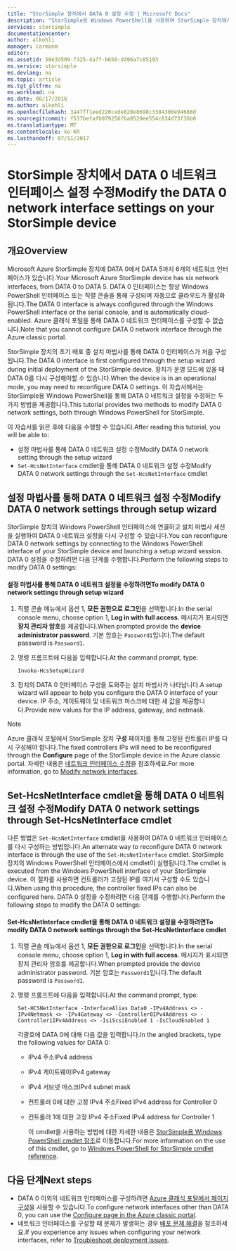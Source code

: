```yaml
---
title: "StorSimple 장치에서 DATA 0 설정 수정 | Microsoft Docs"
description: "StorSimple용 Windows PowerShell을 사용하여 StorSimple 장치에서 DATA 0 네트워크 인터페이스를 다시 구성하는 방법을 알아봅니다."
services: storsimple
documentationcenter: 
author: alkohli
manager: carmonm
editor: 
ms.assetid: 58e3d509-f425-4a7f-b650-d496a7c85193
ms.service: storsimple
ms.devlang: na
ms.topic: article
ms.tgt_pltfrm: na
ms.workload: na
ms.date: 08/17/2016
ms.author: alkohli
ms.openlocfilehash: 3a47ff1eed220cede820e8698c3384300e94688d
ms.sourcegitcommit: f537befafb079256fba0529ee554c034d73f36b0
ms.translationtype: MT
ms.contentlocale: ko-KR
ms.lasthandoff: 07/11/2017
---
```

# <a name="modify-the-data-0-network-interface-settings-on-your-storsimple-device"></a><span data-ttu-id="7d2cd-103">StorSimple 장치에서 DATA 0 네트워크 인터페이스 설정 수정</span><span class="sxs-lookup"><span data-stu-id="7d2cd-103">Modify the DATA 0 network interface settings on your StorSimple device</span></span>
## <a name="overview"></a><span data-ttu-id="7d2cd-104">개요</span><span class="sxs-lookup"><span data-stu-id="7d2cd-104">Overview</span></span>
<span data-ttu-id="7d2cd-105">Microsoft Azure StorSimple 장치에 DATA 0에서 DATA 5까지 6개의 네트워크 인터페이스가 있습니다.</span><span class="sxs-lookup"><span data-stu-id="7d2cd-105">Your Microsoft Azure StorSimple device has six network interfaces, from DATA 0 to DATA 5.</span></span> <span data-ttu-id="7d2cd-106">DATA 0 인터페이스는 항상 Windows PowerShell 인터페이스 또는 직렬 콘솔을 통해 구성되며 자동으로 클라우드가 활성화됩니다.</span><span class="sxs-lookup"><span data-stu-id="7d2cd-106">The DATA 0 interface is always configured through the Windows PowerShell interface or the serial console, and is automatically cloud-enabled.</span></span> <span data-ttu-id="7d2cd-107">Azure 클래식 포털을 통해 DATA 0 네트워크 인터페이스를 구성할 수 없습니다.</span><span class="sxs-lookup"><span data-stu-id="7d2cd-107">Note that you cannot configure DATA 0 network interface through the Azure classic portal.</span></span> 

<span data-ttu-id="7d2cd-108">StorSimple 장치의 초기 배포 중 설치 마법사를 통해 DATA 0 인터페이스가 처음 구성됩니다.</span><span class="sxs-lookup"><span data-stu-id="7d2cd-108">The DATA 0 interface is first configured through the setup wizard during initial deployment of the StorSimple device.</span></span> <span data-ttu-id="7d2cd-109">장치가 운영 모드에 있을 때 DATA 0를 다시 구성해야할 수 있습니다.</span><span class="sxs-lookup"><span data-stu-id="7d2cd-109">When the device is in an operational mode, you may need to reconfigure DATA 0 settings.</span></span> <span data-ttu-id="7d2cd-110">이 자습서에서는 StorSimple용 Windows PowerShell을 통해 DATA 0 네트워크 설정을 수정하는 두 가지 방법을 제공합니다.</span><span class="sxs-lookup"><span data-stu-id="7d2cd-110">This tutorial provides two methods to modify DATA 0 network settings, both through Windows PowerShell for StorSimple.</span></span>

<span data-ttu-id="7d2cd-111">이 자습서를 읽은 후에 다음을 수행할 수 있습니다.</span><span class="sxs-lookup"><span data-stu-id="7d2cd-111">After reading this tutorial, you will be able to:</span></span>

* <span data-ttu-id="7d2cd-112">설정 마법사를 통해 DATA 0 네트워크 설정 수정</span><span class="sxs-lookup"><span data-stu-id="7d2cd-112">Modify DATA 0 network setting through the setup wizard</span></span>
* <span data-ttu-id="7d2cd-113">`Set-HcsNetInterface` cmdlet을 통해 DATA 0 네트워크 설정 수정</span><span class="sxs-lookup"><span data-stu-id="7d2cd-113">Modify DATA 0 network settings through the `Set-HcsNetInterface` cmdlet</span></span>

## <a name="modify-data-0-network-settings-through-setup-wizard"></a><span data-ttu-id="7d2cd-114">설정 마법사를 통해 DATA 0 네트워크 설정 수정</span><span class="sxs-lookup"><span data-stu-id="7d2cd-114">Modify DATA 0 network settings through setup wizard</span></span>
<span data-ttu-id="7d2cd-115">StorSimple 장치의 Windows PowerShell 인터페이스에 연결하고 설치 마법사 세션을 실행하여 DATA 0 네트워크 설정을 다시 구성할 수 있습니다.</span><span class="sxs-lookup"><span data-stu-id="7d2cd-115">You can reconfigure DATA 0 network settings by connecting to the Windows PowerShell interface of your StorSimple device and launching a setup wizard session.</span></span> <span data-ttu-id="7d2cd-116">DATA 0 설정을 수정하려면 다음 단계를 수행합니다.</span><span class="sxs-lookup"><span data-stu-id="7d2cd-116">Perform the following steps to modify DATA 0 settings:</span></span>

#### <a name="to-modify-data-0-network-settings-through-setup-wizard"></a><span data-ttu-id="7d2cd-117">설정 마법사를 통해 DATA 0 네트워크 설정을 수정하려면</span><span class="sxs-lookup"><span data-stu-id="7d2cd-117">To modify DATA 0 network settings through setup wizard</span></span>
1. <span data-ttu-id="7d2cd-118">직렬 콘솔 메뉴에서 옵션 1, **모든 권한으로 로그인**을 선택합니다.</span><span class="sxs-lookup"><span data-stu-id="7d2cd-118">In the serial console menu, choose option 1, **Log in with full access**.</span></span> <span data-ttu-id="7d2cd-119">메시지가 표시되면 **장치 관리자 암호**를 제공합니다.</span><span class="sxs-lookup"><span data-stu-id="7d2cd-119">When prompted provide the **device administrator password**.</span></span> <span data-ttu-id="7d2cd-120">기본 암호는 `Password1`입니다.</span><span class="sxs-lookup"><span data-stu-id="7d2cd-120">The default password is `Password1`.</span></span>
2. <span data-ttu-id="7d2cd-121">명령 프롬프트에 다음을 입력합니다.</span><span class="sxs-lookup"><span data-stu-id="7d2cd-121">At the command prompt, type:</span></span>
   
    `Invoke-HcsSetupWizard`
3. <span data-ttu-id="7d2cd-122">장치의 DATA 0 인터페이스 구성을 도와주는 설치 마법사가 나타납니다.</span><span class="sxs-lookup"><span data-stu-id="7d2cd-122">A setup wizard will appear to help you configure the DATA 0 interface of your device.</span></span> <span data-ttu-id="7d2cd-123">IP 주소, 게이트웨이 및 네트워크 마스크에 대한 새 값을 제공합니다.</span><span class="sxs-lookup"><span data-stu-id="7d2cd-123">Provide new values for the IP address, gateway, and netmask.</span></span>

> [!NOTE]
> <span data-ttu-id="7d2cd-124">Azure 클래식 포털에서 StorSimple 장치 **구성** 페이지를 통해 고정된 컨트롤러 IP를 다시 구성해야 합니다.</span><span class="sxs-lookup"><span data-stu-id="7d2cd-124">The fixed controllers IPs will need to be reconfigured through the **Configure** page of the StorSimple device in the Azure classic portal.</span></span> <span data-ttu-id="7d2cd-125">자세한 내용은 [네트워크 인터페이스 수정](storsimple-modify-device-config.md#modify-network-interfaces)을 참조하세요.</span><span class="sxs-lookup"><span data-stu-id="7d2cd-125">For more information, go to [Modify network interfaces](storsimple-modify-device-config.md#modify-network-interfaces).</span></span>
> 
> 

## <a name="modify-data-0-network-settings-through-set-hcsnetinterface-cmdlet"></a><span data-ttu-id="7d2cd-126">Set-HcsNetInterface cmdlet을 통해 DATA 0 네트워크 설정 수정</span><span class="sxs-lookup"><span data-stu-id="7d2cd-126">Modify DATA 0 network settings through Set-HcsNetInterface cmdlet</span></span>
<span data-ttu-id="7d2cd-127">다른 방법은 `Set-HcsNetInterface` cmdlet을 사용하여 DATA 0 네트워크 인터페이스를 다시 구성하는 방법입니다.</span><span class="sxs-lookup"><span data-stu-id="7d2cd-127">An alternate way to reconfigure DATA 0 network interface is through the use of  the `Set-HcsNetInterface` cmdlet.</span></span> <span data-ttu-id="7d2cd-128">StorSimple 장치의 Windows PowerShell 인터페이스에서 cmdlet이 실행됩니다.</span><span class="sxs-lookup"><span data-stu-id="7d2cd-128">The cmdlet is executed from the Windows PowerShell interface of your StorSimple device.</span></span> <span data-ttu-id="7d2cd-129">이 절차를 사용하면 컨트롤러가 고정된 IP를 여기서 구성할 수도 있습니다.</span><span class="sxs-lookup"><span data-stu-id="7d2cd-129">When using this procedure, the controller fixed IPs can also be configured here.</span></span> <span data-ttu-id="7d2cd-130">DATA 0 설정을 수정하려면 다음 단계를 수행합니다.</span><span class="sxs-lookup"><span data-stu-id="7d2cd-130">Perform the following steps to modify the DATA 0 settings:</span></span> 

#### <a name="to-modify-data-0-network-settings-through-the-set-hcsnetinterface-cmdlet"></a><span data-ttu-id="7d2cd-131">Set-HcsNetInterface cmdlet을 통해 DATA 0 네트워크 설정을 수정하려면</span><span class="sxs-lookup"><span data-stu-id="7d2cd-131">To modify DATA 0 network settings through the Set-HcsNetInterface cmdlet</span></span>
1. <span data-ttu-id="7d2cd-132">직렬 콘솔 메뉴에서 옵션 1, **모든 권한으로 로그인**을 선택합니다.</span><span class="sxs-lookup"><span data-stu-id="7d2cd-132">In the serial console menu, choose option 1, **Log in with full access**.</span></span> <span data-ttu-id="7d2cd-133">메시지가 표시되면 장치 관리자 암호를 제공합니다.</span><span class="sxs-lookup"><span data-stu-id="7d2cd-133">When prompted provide the device administrator password.</span></span> <span data-ttu-id="7d2cd-134">기본 암호는 `Password1`입니다.</span><span class="sxs-lookup"><span data-stu-id="7d2cd-134">The default password is `Password1`.</span></span>
2. <span data-ttu-id="7d2cd-135">명령 프롬프트에 다음을 입력합니다.</span><span class="sxs-lookup"><span data-stu-id="7d2cd-135">At the command prompt, type:</span></span>
   
    `Set-HCSNetInterface -InterfaceAlias Data0 -IPv4Address <> -IPv4Netmask <> -IPv4Gateway <> -Controller0IPv4Address <> -Controller1IPv4Address <> -IsiScsiEnabled 1 -IsCloudEnabled 1`
   
    <span data-ttu-id="7d2cd-136">각괄호에 DATA 0에 대해 다음 값을 입력합니다.</span><span class="sxs-lookup"><span data-stu-id="7d2cd-136">In the angled brackets, type the following values for DATA 0:</span></span>
   
   * <span data-ttu-id="7d2cd-137">IPv4 주소</span><span class="sxs-lookup"><span data-stu-id="7d2cd-137">IPv4 address</span></span>
   * <span data-ttu-id="7d2cd-138">IPv4 게이트웨이</span><span class="sxs-lookup"><span data-stu-id="7d2cd-138">IPv4 gateway</span></span>
   * <span data-ttu-id="7d2cd-139">IPv4 서브넷 마스크</span><span class="sxs-lookup"><span data-stu-id="7d2cd-139">IPv4 subnet mask</span></span>
   * <span data-ttu-id="7d2cd-140">컨트롤러 0에 대한 고정 IPv4 주소</span><span class="sxs-lookup"><span data-stu-id="7d2cd-140">Fixed IPv4 address for Controller 0</span></span>
   * <span data-ttu-id="7d2cd-141">컨트롤러 1에 대한 고정 IPv4 주소</span><span class="sxs-lookup"><span data-stu-id="7d2cd-141">Fixed IPv4 address for Controller 1</span></span>
     
     <span data-ttu-id="7d2cd-142">이 cmdlet을 사용하는 방법에 대한 자세한 내용은 [StorSimple용 Windows PowerShell cmdlet 참조](https://technet.microsoft.com/library/dn688161.aspx)로 이동합니다.</span><span class="sxs-lookup"><span data-stu-id="7d2cd-142">For more information on the use of this cmdlet, go to [Windows PowerShell for StorSimple cmdlet reference](https://technet.microsoft.com/library/dn688161.aspx).</span></span>

## <a name="next-steps"></a><span data-ttu-id="7d2cd-143">다음 단계</span><span class="sxs-lookup"><span data-stu-id="7d2cd-143">Next steps</span></span>
* <span data-ttu-id="7d2cd-144">DATA 0 이외의 네트워크 인터페이스를 구성하려면 [Azure 클래식 포털에서 페이지 구성](storsimple-modify-device-config.md)을 사용할 수 있습니다.</span><span class="sxs-lookup"><span data-stu-id="7d2cd-144">To configure network interfaces other than DATA 0, you can use the [Configure page in the Azure classic portal](storsimple-modify-device-config.md).</span></span> 
* <span data-ttu-id="7d2cd-145">네트워크 인터페이스를 구성할 때 문제가 발생하는 경우 [배포 문제 해결](storsimple-troubleshoot-deployment.md)을 참조하세요.</span><span class="sxs-lookup"><span data-stu-id="7d2cd-145">If you experience any issues when configuring your network interfaces, refer to [Troubleshoot deployment issues](storsimple-troubleshoot-deployment.md).</span></span>

